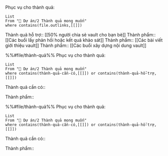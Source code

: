 Phục vụ cho thành quả:
```dataview
List 
From "📐 Dự án/2 Thành quả mong muốn" 
where contains(file.outlinks,[[]])
```
Thành quả hỗ trợ:: [[50% người chia sẻ vault cho bạn bè]]
Thành phẩm:: [[Các buổi lấy phản hồi hoặc kết quả khảo sát]]
Thành phẩm:: [[Các bài viết giới thiệu vault]]
Thành phẩm:: [[Các buổi xây dựng nội dung vault]]

%%#file/thành-quả%%
Phục vụ cho thành quả:
```dataview
List 
From "📐 Dự án/2 Thành quả mong muốn" 
where contains(thành-quả-cần-có,[[]]) or contains(thành-quả-hỗ-trợ,[[]]) 
```
Thành quả cần có:: 

Thành phẩm:: 

%%#file/thành-quả%%
Phục vụ cho thành quả:
```dataview
List 
From "📐 Dự án/2 Thành quả mong muốn" 
where contains(thành-quả-cần-có,[[]]) or contains(thành-quả-hỗ-trợ,[[]]) 
```
Thành quả cần có:: 

Thành phẩm:: 